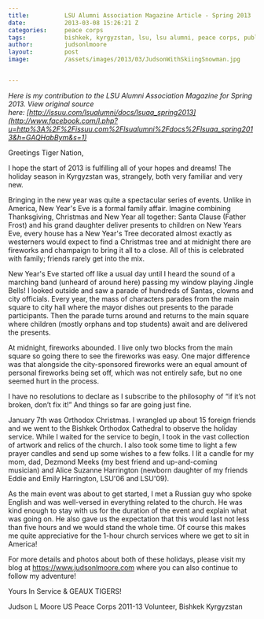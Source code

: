 ```yaml
---
title:			LSU Alumni Association Magazine Article - Spring 2013
date:			2013-03-08 15:26:21 Z
categories:		peace corps
tags:			bishkek, kyrgyzstan, lsu, lsu alumni, peace corps, published
author:			judsonlmoore
layout:			post
image:			/assets/images/2013/03/JudsonWithSkiingSnowman.jpg


---
```


_Here is my contribution to the LSU Alumni Association Magazine for Spring 2013. View original source here: [http://issuu.com/lsualumni/docs/lsuaa_spring2013](http://www.facebook.com/l.php?u=http%3A%2F%2Fissuu.com%2Flsualumni%2Fdocs%2Flsuaa_spring2013&h=GAQHabBym&s=1)_

Greetings Tiger Nation,

I hope the start of 2013 is fulfilling all of your hopes and dreams! The holiday season in Kyrgyzstan was, strangely, both very familiar and very new.

Bringing in the new year was quite a spectacular series of events. Unlike in America, New Year's Eve is a formal family affair. Imagine combining Thanksgiving, Christmas and New Year all together: Santa Clause (Father Frost) and his grand daughter deliver presents to children on New Years Eve, every house has a New Year's Tree decorated almost exactly as westerners would expect to find a Christmas tree and at midnight there are fireworks and champaign to bring it all to a close. All of this is celebrated with family; friends rarely get into the mix.

New Year's Eve started off like a usual day until I heard the sound of a marching band (unheard of around here) passing my window playing Jingle Bells! I looked outside and saw a parade of hundreds of Santas, clowns and city officials. Every year, the mass of characters parades from the main square to city hall where the mayor dishes out presents to the parade participants. Then the parade turns around and returns to the main square where children (mostly orphans and top students) await and are delivered the presents.

At midnight, fireworks abounded. I live only two blocks from the main square so going there to see the fireworks was easy. One major difference was that alongside the city-sponsored fireworks were an equal amount of personal fireworks being set off, which was not entirely safe, but no one seemed hurt in the process.

I have no resolutions to declare as I subscribe to the philosophy of “if it’s not broken, don’t fix it!” And things so far are going just fine.

January 7th was Orthodox Christmas. I wrangled up about 15 foreign friends and we went to the Bishkek Orthodox Cathedral to observe the holiday service. While I waited for the service to begin, I took in the vast collection of artwork and relics of the church. I also took some time to light a few prayer candles and send up some wishes to a few folks. I lit a candle for my mom, dad, Dezmond Meeks (my best friend and up-and-coming musician) and Alice Suzanne Harrington (newborn daughter of my friends Eddie and Emily Harrington, LSU'06 and LSU'09).

As the main event was about to get started, I met a Russian guy who spoke English and was well-versed in everything related to the church. He was kind enough to stay with us for the duration of the event and explain what was going on. He also gave us the expectation that this would last not less than five hours and we would stand the whole time. Of course this makes me quite appreciative for the 1-hour church services where we get to sit in America!

For more details and photos about both of these holidays, please visit my blog at https://www.judsonlmoore.com where you can also continue to follow my adventure!

Yours In Service & GEAUX TIGERS!

Judson L Moore
US Peace Corps 2011-13
Volunteer, Bishkek Kyrgyzstan

